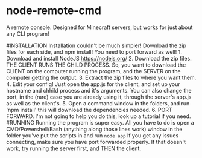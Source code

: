 # node-remote-cmd
A remote console. Designed for Minecraft servers, but works for just about any CLI program!

#INSTALLATION
Installation couldn't be much simpler! Download the zip files for each side, and npm install! You need to port forward as well!
    1. Download and install NodeJS https://nodejs.org/
    2. Download the zip files.
        THE CLIENT RUNS THE CHILD PROCESS. So, you want to download the CLIENT on the computer running the program, and the SERVER on the computer getting the output.
    3. Extract the zip files to where you want them.
    4. Edit your config! Just open the app.js for the client, and set up your hostname and chhild process and it's arguments. You can also change the port, in the (rare) case you are already using it, through the server's app.js as well as the client's.
    5. Open a command window in the folders, and run 'npm install' this will download the dependencies needed.
    6. PORT FORWARD. I'm not going to help you do this, look up a tutorial if you need.
#RUNNING
Running the program is super easy. All you have to do is open a CMD/Powershell/Bash (anything along those lines work) window in the folder you've put the scripts in and run `node app` If you get any issues connecting, make sure you have port forwarded properly. If that doesn't work, try running the server first, and THEN the client.
